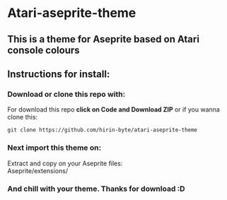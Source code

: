  Atari-aseprite-theme
====================
##  This is a theme for Aseprite based on Atari console colours

## Instructions for install: 

### Download or clone this repo with:

  For download this repo **click on Code and Download ZIP** or if you wanna clone this:

`git clone https://github.com/hirin-byte/atari-aseprite-theme`

### Next import this theme on:  

  Extract and copy on your Aseprite files:  
  Aseprite/extensions/
  
### And chill with your theme. Thanks for download :D 
